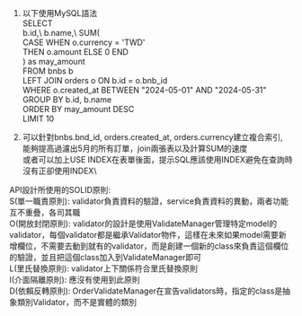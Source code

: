 1. 以下使用MySQL語法\
    SELECT\
    b.id,\ 
    b.name,\ 
    SUM(\
        CASE WHEN o.currency = 'TWD'\
        THEN o.amount ELSE 0 END\
    ) as may_amount\
    FROM bnbs b\
    LEFT JOIN orders o ON b.id = o.bnb_id\
    WHERE o.created_at BETWEEN "2024-05-01" AND "2024-05-31"\
    GROUP BY b.id, b.name\
    ORDER BY may_amount DESC\
    LIMIT 10

2. 可以針對bnbs.bnd_id, orders.created_at, orders.currency建立複合索引, 能夠提高過濾出5月的所有訂單，join兩張表以及計算SUM的速度\
或者可以加上USE INDEX在表單後面，提示SQL應該使用INDEX避免在查詢時沒有正卻使用INDEX\

API設計所使用的SOLID原則:\
S(單一職責原則): validator負責資料的驗證，service負責資料的異動，兩者功能互不重疊，各司其職\
O(開放封閉原則): validator的設計是使用ValidateManager管理特定model的validator，每個validator都是繼承Validator物件，這樣在未來如果model需要新增欄位，不需要去動到就有的validator，而是創建一個新的class來負責這個欄位的驗證，並且把這個class加入到ValidateManager即可\
L(里氏替換原則): validator上下關係符合里氏替換原則\
I(介面隔離原則): 應沒有使用到此原則\
D(依賴反轉原則): OrderValidateManager在宣告validators時，指定的class是抽象類別Validator，而不是實體的類別